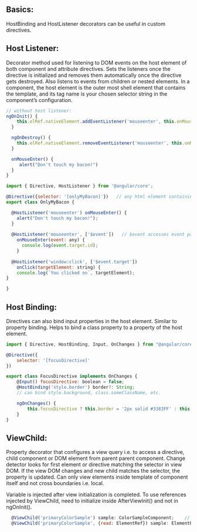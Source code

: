 ## Basics:
HostBinding and HostListener decorators can be useful in custom directives. 

## Host Listener:
Decorator method used for listening to DOM events on the host element of both component and attribute directives. Sets the listeners once the directive is initialized and removes them automatically once the directive gets destroyed. Also listens to events from children or nested elements.
In a component, the host element is the outer most shell element that contains the template, and its tag name is your chosen selector string in the component’s configuration. 
```javascript
// without host listener:
ngOnInit() {
    this.elRef.nativeElement.addEventListener('mouseenter', this.onMouseEnter);
  }

  ngOnDestroy() {
    this.elRef.nativeElement.removeEventListener('mouseenter', this.onMouseEnter);
  }

  onMouseEnter() {
     alert("Don't touch my bacon!")
  }
}
```

```javascript
import { Directive, HostListener } from '@angular/core';

@Directive({selector: '[onlyMyBacon]'})   // any html element containing onlyMyBacon will be directive's host element
export class OnlyMyBacon {

  @HostListener('mouseenter') onMouseEnter() {
    alert("Don't touch my bacon!");
  }
  
  @HostListener('mouseenter', ['$event'])   // $event accesses event payload object
    onMouseEnter(event: any) {        
      console.log(event.target.id);
    }
  
  @HostListener('window:click', ['$event.target'])
    onClick(targetElement: string) {
    console.log(`You clicked on`, targetElement);
}

}

```

## Host Binding: 
Directives can also bind input properties in the host element. Similar to property binding. Helps to bind a class property to a property of the host element.

```javascript
import { Directive, HostBinding, Input, OnChanges } from "@angular/core";

@Directive({
    selector: '[focusDirective]'
})

export class FocusDirective implements OnChanges {
    @Input() focusDirective: boolean = false;
    @HostBinding('style.border') border?: String; 
    // can bind style.background, class.someClassName, etc.

    ngOnChanges() {
        this.focusDirective ? this.border = '2px solid #3383FF' : this.border = '1px solid #D3D3D3'
    }
}

```

## ViewChild:
Property decorator that configures a view query i.e. to access a directive, child component or DOM element from parent parent component. Change detector looks for first element or directive matching the selector in view DOM. If the view DOM changes and new child matches the selector, the property is updated. Can only view elements inside template of component itself and not cross boundaries i.e. local.

Variable is injected after view initialization is completed. To use references injected by ViewChild, need to initialize inside AfterViewInit() and not in ngOnInit(). 

```javascript
  @ViewChild('primaryColorSample') sample: ColorSampleComponent;    // to access component
  @ViewChild('primaryColorSample', {read: ElementRef}) sample: ElementRef;  // to access template ref
```

